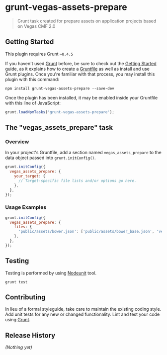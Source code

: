 # grunt-vegas-assets-prepare

> Grunt task created for prepare assets on application projects based on Vegas CMF 2.0

## Getting Started
This plugin requires Grunt `~0.4.5`

If you haven't used [Grunt](http://gruntjs.com/) before, be sure to check out the [Getting Started](http://gruntjs.com/getting-started) guide, as it explains how to create a [Gruntfile](http://gruntjs.com/sample-gruntfile) as well as install and use Grunt plugins. Once you're familiar with that process, you may install this plugin with this command:

```shell
npm install grunt-vegas-assets-prepare --save-dev
```

Once the plugin has been installed, it may be enabled inside your Gruntfile with this line of JavaScript:

```js
grunt.loadNpmTasks('grunt-vegas-assets-prepare');
```

## The "vegas_assets_prepare" task

### Overview
In your project's Gruntfile, add a section named `vegas_assets_prepare` to the data object passed into `grunt.initConfig()`.

```js
grunt.initConfig({
  vegas_assets_prepare: {
    your_target: {
      // Target-specific file lists and/or options go here.
    },
  },
});
```

### Usage Examples

```js
grunt.initConfig({
  vegas_assets_prepare: {
    files: {
      'public/assets/bower.json': ['public/assets/bower_base.json', 'vendor/vegas-cmf/common/vegas.json', 'vendor/vegas-cmf/odm/vegas.json'],
    },
  },
});
```
## Testing
Testing is performed by using [Nodeunit](https://github.com/caolan/nodeunit) tool. 

```shell
grunt test
```

## Contributing
In lieu of a formal styleguide, take care to maintain the existing coding style. Add unit tests for any new or changed functionality. Lint and test your code using [Grunt](http://gruntjs.com/).

## Release History
_(Nothing yet)_
